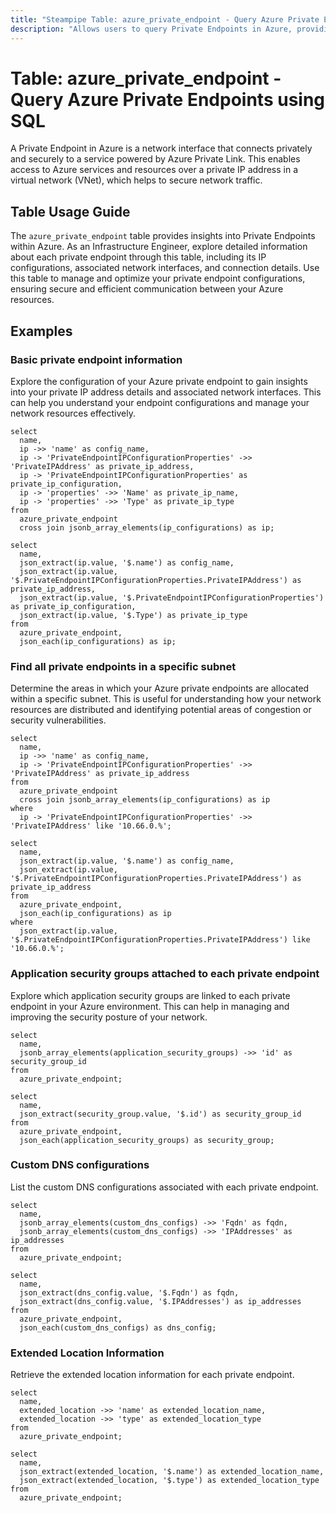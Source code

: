 ```yaml
---
title: "Steampipe Table: azure_private_endpoint - Query Azure Private Endpoints using SQL"
description: "Allows users to query Private Endpoints in Azure, providing detailed information about each private endpoint, including its associated network interfaces, IP configurations, and connection details."
---
```


# Table: azure_private_endpoint - Query Azure Private Endpoints using SQL

A Private Endpoint in Azure is a network interface that connects privately and securely to a service powered by Azure Private Link. This enables access to Azure services and resources over a private IP address in a virtual network (VNet), which helps to secure network traffic.

## Table Usage Guide

The `azure_private_endpoint` table provides insights into Private Endpoints within Azure. As an Infrastructure Engineer, explore detailed information about each private endpoint through this table, including its IP configurations, associated network interfaces, and connection details. Use this table to manage and optimize your private endpoint configurations, ensuring secure and efficient communication between your Azure resources.

## Examples

### Basic private endpoint information
Explore the configuration of your Azure private endpoint to gain insights into your private IP address details and associated network interfaces. This can help you understand your endpoint configurations and manage your network resources effectively.

```sql+postgres
select
  name,
  ip ->> 'name' as config_name,
  ip -> 'PrivateEndpointIPConfigurationProperties' ->> 'PrivateIPAddress' as private_ip_address,
  ip -> 'PrivateEndpointIPConfigurationProperties' as private_ip_configuration,
  ip -> 'properties' ->> 'Name' as private_ip_name,
  ip -> 'properties' ->> 'Type' as private_ip_type
from
  azure_private_endpoint
  cross join jsonb_array_elements(ip_configurations) as ip;
```

```sql+sqlite
select
  name,
  json_extract(ip.value, '$.name') as config_name,
  json_extract(ip.value, '$.PrivateEndpointIPConfigurationProperties.PrivateIPAddress') as private_ip_address,
  json_extract(ip.value, '$.PrivateEndpointIPConfigurationProperties') as private_ip_configuration,
  json_extract(ip.value, '$.Type') as private_ip_type
from
  azure_private_endpoint,
  json_each(ip_configurations) as ip;
```

### Find all private endpoints in a specific subnet
Determine the areas in which your Azure private endpoints are allocated within a specific subnet. This is useful for understanding how your network resources are distributed and identifying potential areas of congestion or security vulnerabilities.

```sql+postgres
select
  name,
  ip ->> 'name' as config_name,
  ip -> 'PrivateEndpointIPConfigurationProperties' ->> 'PrivateIPAddress' as private_ip_address
from
  azure_private_endpoint
  cross join jsonb_array_elements(ip_configurations) as ip
where
  ip -> 'PrivateEndpointIPConfigurationProperties' ->> 'PrivateIPAddress' like '10.66.0.%';
```

```sql+sqlite
select
  name,
  json_extract(ip.value, '$.name') as config_name,
  json_extract(ip.value, '$.PrivateEndpointIPConfigurationProperties.PrivateIPAddress') as private_ip_address
from
  azure_private_endpoint,
  json_each(ip_configurations) as ip
where
  json_extract(ip.value, '$.PrivateEndpointIPConfigurationProperties.PrivateIPAddress') like '10.66.0.%';
```

### Application security groups attached to each private endpoint
Explore which application security groups are linked to each private endpoint in your Azure environment. This can help in managing and improving the security posture of your network.

```sql+postgres
select
  name,
  jsonb_array_elements(application_security_groups) ->> 'id' as security_group_id
from
  azure_private_endpoint;
```

```sql+sqlite
select
  name,
  json_extract(security_group.value, '$.id') as security_group_id
from
  azure_private_endpoint,
  json_each(application_security_groups) as security_group;
```

### Custom DNS configurations
List the custom DNS configurations associated with each private endpoint.

```sql+postgres
select
  name,
  jsonb_array_elements(custom_dns_configs) ->> 'Fqdn' as fqdn,
  jsonb_array_elements(custom_dns_configs) ->> 'IPAddresses' as ip_addresses
from
  azure_private_endpoint;
```

```sql+sqlite
select
  name,
  json_extract(dns_config.value, '$.Fqdn') as fqdn,
  json_extract(dns_config.value, '$.IPAddresses') as ip_addresses
from
  azure_private_endpoint,
  json_each(custom_dns_configs) as dns_config;
```

### Extended Location Information
Retrieve the extended location information for each private endpoint.

```sql+postgres
select
  name,
  extended_location ->> 'name' as extended_location_name,
  extended_location ->> 'type' as extended_location_type
from
  azure_private_endpoint;
```

```sql+sqlite
select
  name,
  json_extract(extended_location, '$.name') as extended_location_name,
  json_extract(extended_location, '$.type') as extended_location_type
from
  azure_private_endpoint;
```